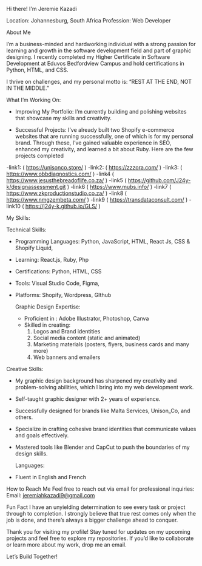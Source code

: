  Hi there! I'm Jeremie Kazadi

 Location: Johannesburg, South Africa
 Profession: Web Developer

About Me

I’m a business-minded and hardworking individual with a strong passion for learning and growth in the software development field and part of graphic designing. I recently completed my Higher Certificate in Software Development at Eduvos Bedfordview Campus and hold certifications in Python, HTML, and CSS.

I thrive on challenges, and my personal motto is:
“REST AT THE END, NOT IN THE MIDDLE.”

 What I’m Working On:

- Improving My Portfolio: I’m currently building and polishing websites that showcase my skills and creativity.

- Successful Projects: I’ve already built two Shopify e-commerce websites that are running successfully, one of which is for my personal brand. Through these, I’ve gained valuable experience in SEO, enhanced my creativity, and learned a bit about Ruby. Here are the few projects completed

-link1: ( https://unisonco.store/ )
-link2: ( https://zzzora.com/ )
-link3: ( https://www.obbdiagnostics.com/ )
-link4  ( https://www.jesusthebreadoflife.co.za/ )
-link5  ( https://github.com/J24y-k/designassessment.git )
-link6  ( https://www.mubs.info/ )
-link7  ( https://www.zkproductionstudio.co.za/ )
-link8  ( https://www.nmgzembeta.com/ ) 
-link9  ( https://transdataconsult.com/ )
-link10 ( https://j24y-k.github.io/GLS/ )



 My Skills: 

 Technical Skills:
- Programming Languages: Python, JavaScript, HTML, React Js, CSS & Shopify Liquid,  
- Learning: React.js, Ruby, Php
- Certifications: Python, HTML, CSS
- Tools: Visual Studio Code, Figma,
- Platforms: Shopify, Wordpress, GIthub
  
  Graphic Design Expertise:
  - Proficient in : Adobe Illustrator, Photoshop, Canva
  - Skilled in creating:
     1) Logos and Brand identities
     2) Social media content  (static and animated)
     3) Marketing materials (posters, flyers, business cards and many more)
     4) Web banners and emailers
  
Creative Skills: 
- My graphic design background has sharpened my creativity and problem-solving abilities, which I bring into my web development work.
- Self-taught graphic designer with 2+ years of experience.
- Successfully designed for brands like Malta Services, Unison_Co, and others.
- Specialize in crafting cohesive brand identities that communicate values and goals effectively.
- Mastered tools like Blender and CapCut to push the boundaries of my design skills.

  

  Languages:
- Fluent in English and French

 How to Reach Me
Feel free to reach out via email for professional inquiries:
 Email: jeremiahkazadi9@gmail.com

 Fun Fact
I have an unyielding determination to see every task or project through to completion. I strongly believe that true rest comes only when the job is done, and there’s always a bigger challenge ahead to conquer.


Thank you for visiting my profile! Stay tuned for updates on my upcoming projects and feel free to explore my repositories. If you’d like to collaborate or learn more about my work, drop me an email.

 Let’s Build Together!
